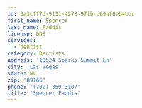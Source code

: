 ```yaml
---
id: 0a3cff7d-9111-4278-97fb-d69af6eb4bbc
first_name: Spencer
last_name: Faddis
license: DDS
services:
  - dentist
category: Dentists
address: '10524 Sparks Summit Ln'
city: 'Las Vegas'
state: NV
zip: '89166'
phone: '(702) 359-3107'
title: 'Spencer Faddis'
---
```

